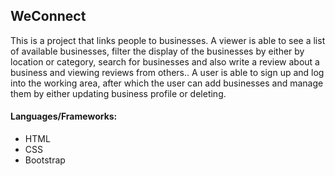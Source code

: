 <h2>WeConnect</h2>
This is a project that links people to businesses. A viewer is able to see a list of available businesses, filter the display of the businesses by either by location or category, search for businesses and also write a review about a business and viewing reviews from others.. A user is able to sign up and log into the working area, after which the user can add businesses and manage them by either updating business profile or deleting.

<h4>Languages/Frameworks:</h4>
<ul>
  <li>HTML</li>
  <li>CSS</li>
  <li>Bootstrap</li>
 </ul><br />
